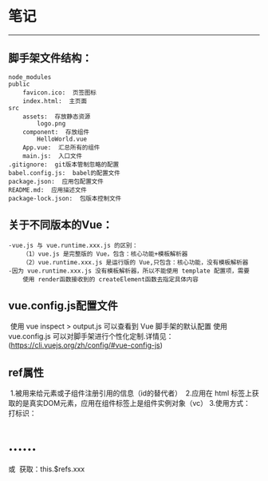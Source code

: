 

# 笔记

------

## 脚手架文件结构：
    node_modules
    public
        favicon.ico:  页签图标
        index.html:  主页面
    src
        assets:  存放静态资源
            logo.png
        component:  存放组件
            HelloWorld.vue
        App.vue:  汇总所有的组件
        main.js:  入口文件
    .gitignore:  git版本管制忽略的配置
    babel.config.js:  babel的配置文件
    package.json:  应用包配置文件
    README.md:  应用描述文件
    package-lock.json:  包版本控制文件

## 关于不同版本的Vue：
	-vue.js 与 vue.runtime.xxx.js 的区别：
		（1）vue.js 是完整版的 Vue，包含：核心功能+模板解析器
		（2）vue.runtime.xxx.js 是运行版的 Vue,只包含：核心功能，没有模板解析器
	-因为 vue.runtime.xxx.js 没有模板解析器，所以不能使用 template 配置项，需要
		使用 render函数接收到的 createElement函数去指定具体内容

## vue.config.js配置文件

​		使用 vue inspect > output.js 可以查看到 Vue 脚手架的默认配置
​		使用 vue.config.js 可以对脚手架进行个性化定制.详情见：(https://cli.vuejs.org/zh/config/#vue-config-js)

## ref属性

​	1.被用来给元素或子组件注册引用的信息（id的替代者）
​	2.应用在 html 标签上获取的是真实DOM元素，应用在组件标签上是组件实例对象（vc）
​	3.使用方式：
​		打标识：<h1 ref='xxx'>......</h1> 或 <School ref='xxx'> </School>
​		获取：this.$refs.xxx
​		
​			





​		

​		

​	
​		